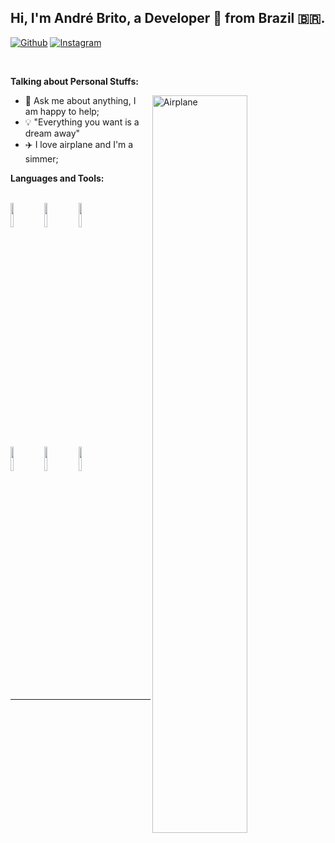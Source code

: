<!-- Your title -->
## Hi, I'm André Brito, a Developer 🚀 from Brazil 🇧🇷.

<!-- Your badges
You can use the website to generate badges: https://shields.io/
-->

[![Github](https://img.shields.io/badge/-Github-000?style=flat&logo=Github&logoColor=white)](https://github.com/andrebrito16)
[![Instagram](https://img.shields.io/badge/-Instagram-c13584?style=flat&labelColor=c13584&logo=instagram&logoColor=white)](https://www.instagram.com/andrefbrito_/)
<!--
-->
&nbsp;

<!-- Talking about you -->
**Talking about Personal Stuffs:**

<!-- Any image aligned to the right. Beware the width -->
<img width="55%" align="right" alt="Airplane" src="https://s2.qwant.com/thumbr/700x0/f/0/b42adfc87d753c138a2ec2543563562c271bb5dc15cc9160599239223b8689/cartoon-airplane-drawing-51.png?u=http%3A%2F%2Fgetdrawings.com%2Fimage%2Fcartoon-airplane-drawing-51.png&q=0&b=1&p=0&a=1" />



- 💬 Ask me about anything, I am happy to help;
- 💡 "Everything you want is a dream away"
- ✈️ I love airplane and I'm a simmer;

**Languages and Tools:** 

<!-- Your github readme stats
You can use this api: https://github.com/anuraghazra/github-readme-stats

<p>
  <a href="https://github.com/andrebrito16/handle-path-oz">
    <img width="55%" align="right" alt="Stats" src="https://github-readme-stats.vercel.app/api?username=andrebrito16&show_icons=true&hide_border=true" />
  </a>
  -->
  <!-- Your languages and tools. Be careful with the alignment. 
  You can use this sites to get logos: https://www.vectorlogo.zone or https://simpleicons.org/
  -->

  <br />
  <code><img width="10%" src="https://www.vectorlogo.zone/logos/javascript/javascript-ar21.svg"></code>
  <code><img width="10%" src="https://www.vectorlogo.zone/logos/json/json-ar21.svg"></code>
  <code><img width="10%" src="https://www.vectorlogo.zone/logos/nodejs/nodejs-ar21.svg"></code>
  <br />
  <code><img width="10%" src="https://www.vectorlogo.zone/logos/python/python-ar21.svg"></code>
  <code><img width="10%" src="https://www.vectorlogo.zone/logos/git-scm/git-scm-ar21.svg"></code>
  <code><img width="10%" src="https://www.vectorlogo.zone/logos/reactjs/reactjs-ar21.svg"></code>
  <br />
  

  
</p>

<!-- Your hits or visitors
site: http://hits.dwyl.com or https://visitor-badge.glitch.me
Both apis are in trouble due to the number of requests, if you know any other to register visitors, great
-->
<!--
<p align="center">
  <a href="http://hits.dwyl.com/onimur/onimur" target="_blank">
    <img align="center" alt="HitCount" src="http://hits.dwyl.com/onimur/onimur.svg" />
  </a>
    <img align="center" alt="visitors" src="https://visitor-badge.glitch.me/badge?page_id=onimur.onimur" />
</p>
-->

---

